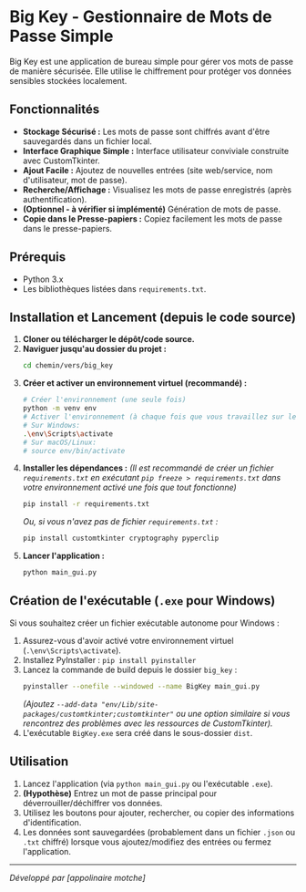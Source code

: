 # Big Key - Gestionnaire de Mots de Passe Simple

Big Key est une application de bureau simple pour gérer vos mots de passe de manière sécurisée. Elle utilise le chiffrement pour protéger vos données sensibles stockées localement.

## Fonctionnalités

* **Stockage Sécurisé :** Les mots de passe sont chiffrés avant d'être sauvegardés dans un fichier local.
* **Interface Graphique Simple :** Interface utilisateur conviviale construite avec CustomTkinter.
* **Ajout Facile :** Ajoutez de nouvelles entrées (site web/service, nom d'utilisateur, mot de passe).
* **Recherche/Affichage :** Visualisez les mots de passe enregistrés (après authentification).
* **(Optionnel - à vérifier si implémenté)** Génération de mots de passe.
* **Copie dans le Presse-papiers :** Copiez facilement les mots de passe dans le presse-papiers.

## Prérequis

* Python 3.x
* Les bibliothèques listées dans `requirements.txt`.

## Installation et Lancement (depuis le code source)

1.  **Cloner ou télécharger le dépôt/code source.**
2.  **Naviguer jusqu'au dossier du projet :**
    ```bash
    cd chemin/vers/big_key
    ```
3.  **Créer et activer un environnement virtuel (recommandé) :**
    ```bash
    # Créer l'environnement (une seule fois)
    python -m venv env 
    # Activer l'environnement (à chaque fois que vous travaillez sur le projet)
    # Sur Windows:
    .\env\Scripts\activate
    # Sur macOS/Linux:
    # source env/bin/activate 
    ```
4.  **Installer les dépendances :**
    *(Il est recommandé de créer un fichier `requirements.txt` en exécutant `pip freeze > requirements.txt` dans votre environnement activé une fois que tout fonctionne)*
    ```bash
    pip install -r requirements.txt 
    ```
    *Ou, si vous n'avez pas de fichier `requirements.txt` :*
    ```bash
    pip install customtkinter cryptography pyperclip
    ```
5.  **Lancer l'application :**
    ```bash
    python main_gui.py
    ```

## Création de l'exécutable (`.exe` pour Windows)

Si vous souhaitez créer un fichier exécutable autonome pour Windows :

1.  Assurez-vous d'avoir activé votre environnement virtuel (`.\env\Scripts\activate`).
2.  Installez PyInstaller : `pip install pyinstaller`
3.  Lancez la commande de build depuis le dossier `big_key` :
    ```bash
    pyinstaller --onefile --windowed --name BigKey main_gui.py
    ```
    *(Ajoutez `--add-data "env/Lib/site-packages/customtkinter;customtkinter"` ou une option similaire si vous rencontrez des problèmes avec les ressources de CustomTkinter).*
4.  L'exécutable `BigKey.exe` sera créé dans le sous-dossier `dist`.

## Utilisation

1.  Lancez l'application (via `python main_gui.py` ou l'exécutable `.exe`).
2.  **(Hypothèse)** Entrez un mot de passe principal pour déverrouiller/déchiffrer vos données.
3.  Utilisez les boutons pour ajouter, rechercher, ou copier des informations d'identification.
4.  Les données sont sauvegardées (probablement dans un fichier `.json` ou `.txt` chiffré) lorsque vous ajoutez/modifiez des entrées ou fermez l'application.


---

*Développé par [appolinaire motche]*